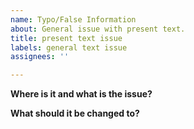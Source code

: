 ```yaml
---
name: Typo/False Information
about: General issue with present text.
title: present text issue
labels: general text issue
assignees: ''

---
```


**Where is it and what is the issue?**
<!--Preferably reference or link the issue in the repository to where the issue is and tell us what is it about.-->

**What should it be changed to?**
<!--At least an outline of what it should be, if you don't know, leave this blank or delete this part.-->

<!--Remember to edit labels/tags to filter this.-->
